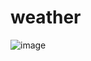 # weather
![image](https://user-images.githubusercontent.com/56735500/163623915-954b3d72-e534-430d-a06c-0cab6d319f68.png)

